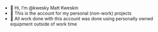 - 👋 Hi, I’m @kwesky Matt Kweskin
- 👀 This is the account for my personal (non-work) projects
- 🌱 All work done with this account was done using personally owned equipment outside of work time

<!---
kwesky/kwesky is a ✨ special ✨ repository because its `README.md` (this file) appears on your GitHub profile.
You can click the Preview link to take a look at your changes.
--->
